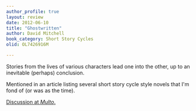 ```yaml
---
author_profile: true
layout: review
date: 2012-06-10
title: "Ghostwritten"
author: David Mitchell
book_category: Short Story Cycles
olid: OL7426916M

---
```

Stories from the lives of various characters lead one into the other, up to an inevitable (perhaps) conclusion. 

Mentioned in an article listing several short story cycle style novels that I'm fond of (or was as the time).



[Discussion at *Multo*.](https://multoghost.wordpress.com/2012/06/10/stories-for-the-short-attention-span/)